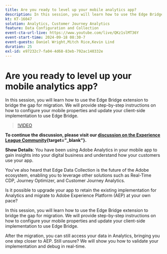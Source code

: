 ```yaml
---
title: Are you ready to level up your mobile analytics app?
description: In this session, you will learn how to use the Edge Bridge extension to bridge the gap for migration. We will provide step-by-step instructions on how to configure your mobile properties and update your client-side implementation to use Edge Bridge.
kt: KT-16047
solution: Analytics, Customer Journey Analytics
feature: Data Configuration and Collection
event-cta-url-live: https://www.youtube.com/live/QKz1slMT36Y
event-start-time: 2024-09-18 08:30-7
event-guests: Daniel Wright,Mitch Rice,Kevin Lind
duration: 25
exl-id: e97232c7-fa04-4d68-83eb-792ac140332e
---
```

# Are you ready to level up your mobile analytics app?

In this session, you will learn how to use the Edge Bridge extension to bridge the gap for migration. We will provide step-by-step instructions on how to configure your mobile properties and update your client-side implementation to use Edge Bridge.

>[!VIDEO](https://video.tv.adobe.com/v/3434575/?quality=12&learn=on)


**To continue the discussion, please visit our [discussion on the Experience League Community](https://experienceleaguecommunities.adobe.com/t5/adobe-experience-platform/experience-league-live-post-session-discussion-are-you-ready-to/m-p/704990#M550){target="_blank"}.**

**Show Details**: 
You have been using Adobe Analytics in your mobile app to gain insights into your digital business and understand how your customers use your app.

You've also heard that Edge Data Collection is the future of the Adobe ecosystem, enabling you to leverage other solutions such as Real-Time CDP, Journey Optimizer, and Customer Journey Analytics.

Is it possible to upgrade your app to retain the existing implementation for Analytics and migrate to Adobe Experience Platform (AEP) at your own pace?

In this session, you will learn how to use the Edge Bridge extension to bridge the gap for migration. We will provide step-by-step instructions on how to configure your mobile properties and update your client-side implementation to use Edge Bridge.

After the migration, you can still access your data in Analytics, bringing you one step closer to AEP. Still unsure? We will show you how to validate your implementation and debug in real-time.
